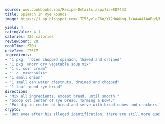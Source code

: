 ```yaml
---
source: www.cookbooks.com/Recipe-Details.aspx?id=887433
title: Spinach In Rye Rounds
image: https://1.bp.blogspot.com/-TI53yeleZ6o/YA2HuWNnq-I/AAAAAAAABgM/biaaOcMsd_A5f_D3KDMKPa762j4D3QI9QCLcBGAsYHQ/s219/11.png

yield: 4
ratingValue: 4.1
calories: 236 calories
reviewCount: 28
cookTime: PT0H
prepTime: PT42M
ingredients:
- "1 pkg. frozen chopped spinach, thawed and drained"
- "1 pkg. Knorr dry vegetable soup mix"
- "1 c. sour cream"
- "1 c. mayonnaise"
- "1 small onion"
- "1 small can water chestnuts, drained and chopped"
- "1 loaf round rye bread"
directions:
- "Mix all ingredients, except bread, until smooth."
- "Scoop out center of rye bread, forming a bowl."
- "Put dip in center of bread and serve with bread cubes and crackers."
crypto:
- "But even after his alleged identification, there are still more questions than answers about the enigmatic creator of Bitcoin."
---
```

